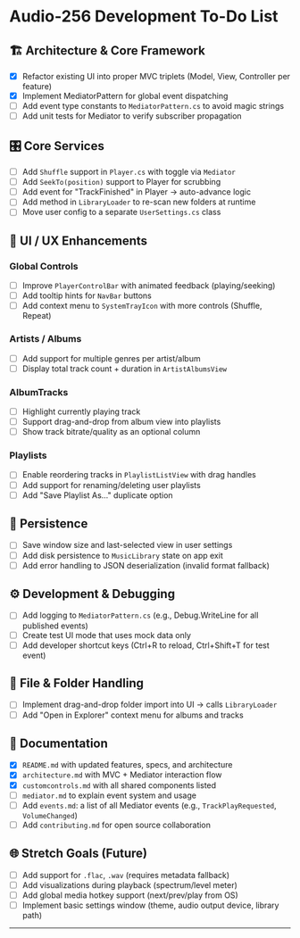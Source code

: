 # Audio-256 Development To-Do List

## 🏗 Architecture & Core Framework
- [x] Refactor existing UI into proper MVC triplets (Model, View, Controller per feature)
- [x] Implement MediatorPattern for global event dispatching
- [ ] Add event type constants to `MediatorPattern.cs` to avoid magic strings
- [ ] Add unit tests for Mediator to verify subscriber propagation

## 🎛 Core Services
- [ ] Add `Shuffle` support in `Player.cs` with toggle via `Mediator`
- [ ] Add `SeekTo(position)` support to Player for scrubbing
- [ ] Add event for "TrackFinished" in Player → auto-advance logic
- [ ] Add method in `LibraryLoader` to re-scan new folders at runtime
- [ ] Move user config to a separate `UserSettings.cs` class

## 🎨 UI / UX Enhancements

### Global Controls
- [ ] Improve `PlayerControlBar` with animated feedback (playing/seeking)
- [ ] Add tooltip hints for `NavBar` buttons
- [ ] Add context menu to `SystemTrayIcon` with more controls (Shuffle, Repeat)

### Artists / Albums
- [ ] Add support for multiple genres per artist/album
- [ ] Display total track count + duration in `ArtistAlbumsView`

### AlbumTracks
- [ ] Highlight currently playing track
- [ ] Support drag-and-drop from album view into playlists
- [ ] Show track bitrate/quality as an optional column

### Playlists
- [ ] Enable reordering tracks in `PlaylistListView` with drag handles
- [ ] Add support for renaming/deleting user playlists
- [ ] Add "Save Playlist As..." duplicate option

## 💾 Persistence
- [ ] Save window size and last-selected view in user settings
- [ ] Add disk persistence to `MusicLibrary` state on app exit
- [ ] Add error handling to JSON deserialization (invalid format fallback)

## ⚙️ Development & Debugging
- [ ] Add logging to `MediatorPattern.cs` (e.g., Debug.WriteLine for all published events)
- [ ] Create test UI mode that uses mock data only
- [ ] Add developer shortcut keys (Ctrl+R to reload, Ctrl+Shift+T for test event)

## 📁 File & Folder Handling
- [ ] Implement drag-and-drop folder import into UI → calls `LibraryLoader`
- [ ] Add "Open in Explorer" context menu for albums and tracks

## 📖 Documentation
- [x] `README.md` with updated features, specs, and architecture
- [x] `architecture.md` with MVC + Mediator interaction flow
- [x] `customcontrols.md` with all shared components listed
- [ ] `mediator.md` to explain event system and usage
- [ ] Add `events.md`: a list of all Mediator events (e.g., `TrackPlayRequested`, `VolumeChanged`)
- [ ] Add `contributing.md` for open source collaboration

## 🌐 Stretch Goals (Future)
- [ ] Add support for `.flac`, `.wav` (requires metadata fallback)
- [ ] Add visualizations during playback (spectrum/level meter)
- [ ] Add global media hotkey support (next/prev/play from OS)
- [ ] Implement basic settings window (theme, audio output device, library path)

---